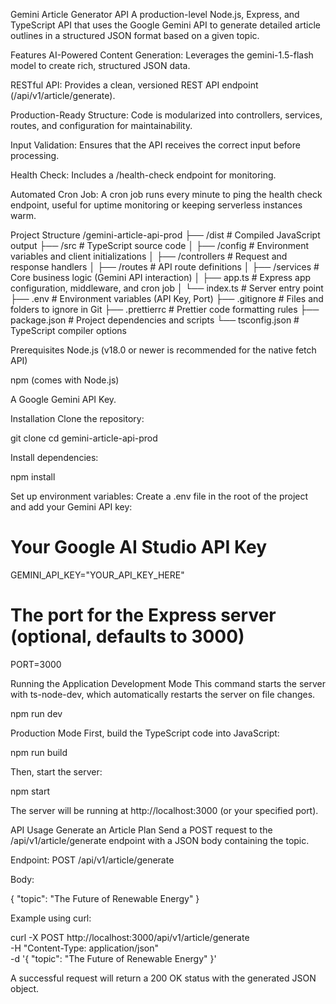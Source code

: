 Gemini Article Generator API
A production-level Node.js, Express, and TypeScript API that uses the Google Gemini API to generate detailed article outlines in a structured JSON format based on a given topic.

Features
AI-Powered Content Generation: Leverages the gemini-1.5-flash model to create rich, structured JSON data.

RESTful API: Provides a clean, versioned REST API endpoint (/api/v1/article/generate).

Production-Ready Structure: Code is modularized into controllers, services, routes, and configuration for maintainability.

Input Validation: Ensures that the API receives the correct input before processing.

Health Check: Includes a /health-check endpoint for monitoring.

Automated Cron Job: A cron job runs every minute to ping the health check endpoint, useful for uptime monitoring or keeping serverless instances warm.

Project Structure
/gemini-article-api-prod
├── /dist                 # Compiled JavaScript output
├── /src                  # TypeScript source code
│   ├── /config           # Environment variables and client initializations
│   ├── /controllers      # Request and response handlers
│   ├── /routes           # API route definitions
│   ├── /services         # Core business logic (Gemini API interaction)
│   ├── app.ts            # Express app configuration, middleware, and cron job
│   └── index.ts          # Server entry point
├── .env                  # Environment variables (API Key, Port)
├── .gitignore            # Files and folders to ignore in Git
├── .prettierrc           # Prettier code formatting rules
├── package.json          # Project dependencies and scripts
└── tsconfig.json         # TypeScript compiler options

Prerequisites
Node.js (v18.0 or newer is recommended for the native fetch API)

npm (comes with Node.js)

A Google Gemini API Key.

Installation
Clone the repository:

git clone <your-repository-url>
cd gemini-article-api-prod

Install dependencies:

npm install

Set up environment variables:
Create a .env file in the root of the project and add your Gemini API key:

# Your Google AI Studio API Key
GEMINI_API_KEY="YOUR_API_KEY_HERE"

# The port for the Express server (optional, defaults to 3000)
PORT=3000

Running the Application
Development Mode
This command starts the server with ts-node-dev, which automatically restarts the server on file changes.

npm run dev

Production Mode
First, build the TypeScript code into JavaScript:

npm run build

Then, start the server:

npm start

The server will be running at http://localhost:3000 (or your specified port).

API Usage
Generate an Article Plan
Send a POST request to the /api/v1/article/generate endpoint with a JSON body containing the topic.

Endpoint: POST /api/v1/article/generate

Body:

{
  "topic": "The Future of Renewable Energy"
}

Example using curl:

curl -X POST http://localhost:3000/api/v1/article/generate \
-H "Content-Type: application/json" \
-d '{
  "topic": "The Future of Renewable Energy"
}'

A successful request will return a 200 OK status with the generated JSON object.